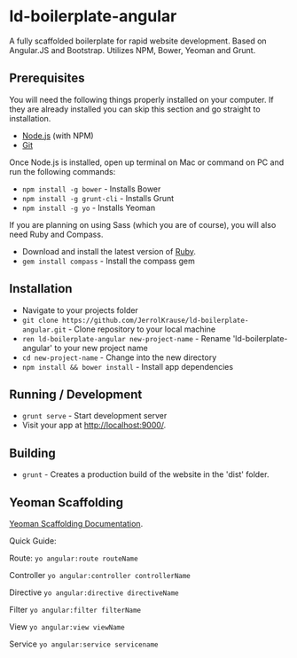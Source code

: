 # ld-boilerplate-angular

A fully scaffolded boilerplate for rapid website development. Based on Angular.JS and Bootstrap. Utilizes NPM, Bower, Yeoman and Grunt.

## Prerequisites

You will need the following things properly installed on your computer. If they are already installed you can skip this section and go straight to installation.

* [Node.js](http://nodejs.org/) (with NPM)
* [Git](https://git-scm.com/)

Once Node.js is installed, open up terminal on Mac or command on PC and run the following commands:

* `npm install -g bower` - Installs Bower
* `npm install -g grunt-cli` - Installs Grunt
* `npm install -g yo` - Installs Yeoman

If you are planning on using Sass (which you are of course), you will also need Ruby and Compass.

* Download and install the latest version of [Ruby](http://rubyinstaller.org/downloads/).
* `gem install compass` - Install the compass gem

## Installation

* Navigate to your projects folder
* `git clone https://github.com/JerrolKrause/ld-boilerplate-angular.git` - Clone repository to your local machine
* `ren ld-boilerplate-angular new-project-name` - Rename 'ld-boilerplate-angular' to your new project name
* `cd new-project-name` - Change into the new directory
* `npm install && bower install` - Install app dependencies

## Running / Development

* `grunt serve` - Start development server
* Visit your app at [http://localhost:9000/](http://localhost:9000/#/).

## Building

* `grunt` - Creates a production build of the website in the 'dist' folder.

## Yeoman Scaffolding

[Yeoman Scaffolding Documentation](https://github.com/yeoman/generator-angular#app).

Quick Guide:

Route:
`yo angular:route routeName`

Controller
`yo angular:controller controllerName`

Directive
`yo angular:directive directiveName`

Filter
`yo angular:filter filterName`

View
`yo angular:view viewName`

Service
`yo angular:service servicename`